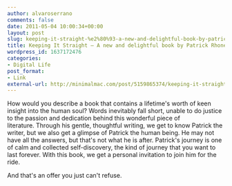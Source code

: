 ```yaml
---
author: alvaroserrano
comments: false
date: 2011-05-04 10:00:34+00:00
layout: post
slug: keeping-it-straight-%e2%80%93-a-new-and-delightful-book-by-patrick-rhone
title: Keeping It Straight – A new and delightful book by Patrick Rhone
wordpress_id: 1637172476
categories:
- Digital Life
post_format:
- Link
external-url: http://minimalmac.com/post/5159865374/keeping-it-straight-you-me-everything-else
---
```


How would you describe a book that contains a lifetime's worth of keen insight into the human soul? Words inevitably fall short, unable to do justice to the passion and dedication behind this wonderful piece of literature. Through his gentle, thoughtful writing, we get to know Patrick the writer, but we also get a glimpse of Patrick the human being. He may not have all the answers, but that's not what he is after. Patrick's journey is one of calm and collected self-discovery, the kind of journey that you want to last forever. With this book, we get a personal invitation to join him for the ride.

And that's an offer you just can't refuse.
